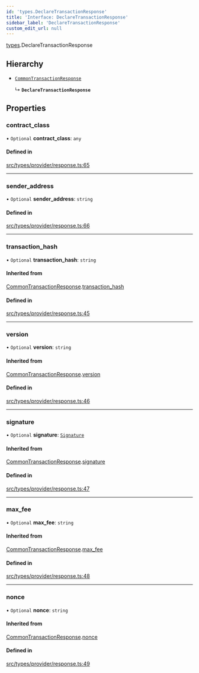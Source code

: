 ```yaml
---
id: 'types.DeclareTransactionResponse'
title: 'Interface: DeclareTransactionResponse'
sidebar_label: 'DeclareTransactionResponse'
custom_edit_url: null
---
```


[types](../namespaces/types.md).DeclareTransactionResponse

## Hierarchy

- [`CommonTransactionResponse`](types.CommonTransactionResponse.md)

  ↳ **`DeclareTransactionResponse`**

## Properties

### contract_class

• `Optional` **contract_class**: `any`

#### Defined in

[src/types/provider/response.ts:65](https://github.com/0xs34n/starknet.js/blob/develop/src/types/provider/response.ts#L65)

---

### sender_address

• `Optional` **sender_address**: `string`

#### Defined in

[src/types/provider/response.ts:66](https://github.com/0xs34n/starknet.js/blob/develop/src/types/provider/response.ts#L66)

---

### transaction_hash

• `Optional` **transaction_hash**: `string`

#### Inherited from

[CommonTransactionResponse](types.CommonTransactionResponse.md).[transaction_hash](types.CommonTransactionResponse.md#transaction_hash)

#### Defined in

[src/types/provider/response.ts:45](https://github.com/0xs34n/starknet.js/blob/develop/src/types/provider/response.ts#L45)

---

### version

• `Optional` **version**: `string`

#### Inherited from

[CommonTransactionResponse](types.CommonTransactionResponse.md).[version](types.CommonTransactionResponse.md#version)

#### Defined in

[src/types/provider/response.ts:46](https://github.com/0xs34n/starknet.js/blob/develop/src/types/provider/response.ts#L46)

---

### signature

• `Optional` **signature**: [`Signature`](../namespaces/types.md#signature)

#### Inherited from

[CommonTransactionResponse](types.CommonTransactionResponse.md).[signature](types.CommonTransactionResponse.md#signature)

#### Defined in

[src/types/provider/response.ts:47](https://github.com/0xs34n/starknet.js/blob/develop/src/types/provider/response.ts#L47)

---

### max_fee

• `Optional` **max_fee**: `string`

#### Inherited from

[CommonTransactionResponse](types.CommonTransactionResponse.md).[max_fee](types.CommonTransactionResponse.md#max_fee)

#### Defined in

[src/types/provider/response.ts:48](https://github.com/0xs34n/starknet.js/blob/develop/src/types/provider/response.ts#L48)

---

### nonce

• `Optional` **nonce**: `string`

#### Inherited from

[CommonTransactionResponse](types.CommonTransactionResponse.md).[nonce](types.CommonTransactionResponse.md#nonce)

#### Defined in

[src/types/provider/response.ts:49](https://github.com/0xs34n/starknet.js/blob/develop/src/types/provider/response.ts#L49)
